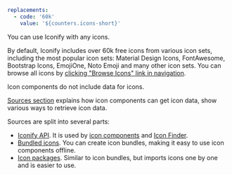 ```yaml
replacements:
  - code: '60k'
    value: '${counters.icons-short}'
```

You can use Iconify with any icons.

By default, Iconify includes over 60k free icons from various icon sets, including the most popular icon sets: Material Design Icons, FontAwesome, Bootstrap Icons, EmojiOne, Noto Emoji and many other icon sets. You can browse all icons by [clicking "Browse Icons" link in navigation](https://icon-sets.iconify.design/).

Icon components do not include data for icons.

[Sources section](/sources/index.md) explains how icon components can get icon data, show various ways to retrieve icon data.

Sources are split into several parts:

- [Iconify API](/sources/api/index.md). It is used by [icon components](/icon-components/index.md) and [Icon Finder](/icon-finder/index.md).
- [Bundled icons](/icon-components/bundles/index.md). You can create icon bundles, making it easy to use icon components offline.
- [Icon packages](/sources/npm/index.md). Similar to icon bundles, but imports icons one by one and is easier to use.
